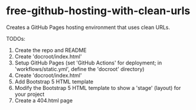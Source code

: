 # free-github-hosting-with-clean-urls
Creates a GitHub Pages hosting environment that uses clean URLs.

TODOs:
1. Create the repo and README
2. Create 'docroot/index.html'
3. Setup GitHub Pages (set 'GitHub Actions' for deployment; in 'workflows/static.yml', define the 'docroot' directory)
4. Create 'docroot/index.html'
5. Add Bootstrap 5 HTML template
6. Modify the Bootstrap 5 HTML template to show a 'stage' (layout) for your project
7. Create a 404.html page
